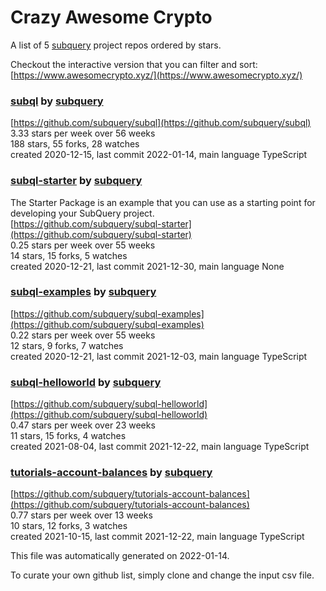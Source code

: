# Crazy Awesome Crypto
A list of 5 [subquery](https://github.com/subquery) project repos ordered by stars.  

Checkout the interactive version that you can filter and sort: 
[https://www.awesomecrypto.xyz/](https://www.awesomecrypto.xyz/)  


### [subql](https://github.com/subquery/subql) by [subquery](https://github.com/subquery)  
  
[https://github.com/subquery/subql](https://github.com/subquery/subql)  
3.33 stars per week over 56 weeks  
188 stars, 55 forks, 28 watches  
created 2020-12-15, last commit 2022-01-14, main language TypeScript  


### [subql-starter](https://github.com/subquery/subql-starter) by [subquery](https://github.com/subquery)  
The Starter Package is an example that you can use as a starting point for developing your SubQuery project.  
[https://github.com/subquery/subql-starter](https://github.com/subquery/subql-starter)  
0.25 stars per week over 55 weeks  
14 stars, 15 forks, 5 watches  
created 2020-12-21, last commit 2021-12-30, main language None  


### [subql-examples](https://github.com/subquery/subql-examples) by [subquery](https://github.com/subquery)  
  
[https://github.com/subquery/subql-examples](https://github.com/subquery/subql-examples)  
0.22 stars per week over 55 weeks  
12 stars, 9 forks, 7 watches  
created 2020-12-21, last commit 2021-12-03, main language TypeScript  


### [subql-helloworld](https://github.com/subquery/subql-helloworld) by [subquery](https://github.com/subquery)  
  
[https://github.com/subquery/subql-helloworld](https://github.com/subquery/subql-helloworld)  
0.47 stars per week over 23 weeks  
11 stars, 15 forks, 4 watches  
created 2021-08-04, last commit 2021-12-22, main language TypeScript  


### [tutorials-account-balances](https://github.com/subquery/tutorials-account-balances) by [subquery](https://github.com/subquery)  
  
[https://github.com/subquery/tutorials-account-balances](https://github.com/subquery/tutorials-account-balances)  
0.77 stars per week over 13 weeks  
10 stars, 12 forks, 3 watches  
created 2021-10-15, last commit 2021-12-22, main language TypeScript  


This file was automatically generated on 2022-01-14.  

To curate your own github list, simply clone and change the input csv file.  